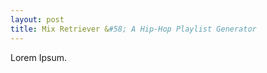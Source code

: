 ```yaml
---  
layout: post  
title: Mix Retriever &#58; A Hip-Hop Playlist Generator   
---  
```


Lorem Ipsum.
